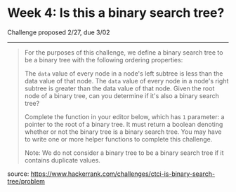 # Week 4: Is this a binary search tree? 

Challenge proposed 2/27, due 3/02

-----------------------------------------------------------
> For the purposes of this challenge, we define a binary search tree to be a binary tree with the following ordering properties:
> 
> The `data` value of every node in a node's left subtree is less than the data value of that node.
> The `data` value of every node in a node's right subtree is greater than the data value of that node.
> Given the root node of a binary tree, can you determine if it's also a binary search tree?
> 
> Complete the function in your editor below, which has `1` parameter: a pointer to the root of a binary tree. It must return a boolean denoting whether or not the binary tree is a binary search tree. You may have to write one or more helper functions to complete this challenge.
> 
> Note: We do not consider a binary tree to be a binary search tree if it contains duplicate values.

source: https://www.hackerrank.com/challenges/ctci-is-binary-search-tree/problem